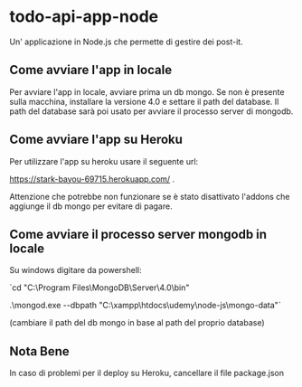 # todo-api-app-node
Un' applicazione in Node.js che permette di gestire dei post-it.

## Come avviare l'app in locale
Per avviare l'app in locale, avviare prima un db mongo. Se non è presente sulla macchina, installare la versione 4.0 e settare il path del database. Il path del database sarà poi usato per avviare il processo server di mongodb.

## Come avviare l'app su Heroku
Per utilizzare l'app su heroku usare il seguente url:

https://stark-bayou-69715.herokuapp.com/ .

Attenzione che potrebbe non funzionare se è stato disattivato l'addons che aggiunge il db mongo per evitare di pagare.

## Come avviare il processo server mongodb in locale
Su windows digitare da powershell:

`cd "C:\Program Files\MongoDB\Server\4.0\bin"

.\mongod.exe --dbpath "C:\xampp\htdocs\udemy\node-js\mongo-data"`

(cambiare il path del db mongo in base al path del proprio database)

## Nota Bene
In caso di problemi per il deploy su Heroku, cancellare il file package.json
